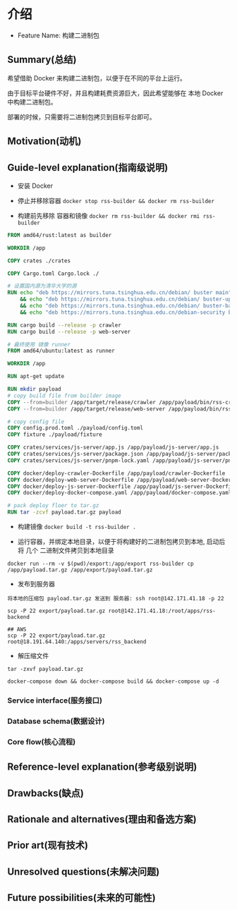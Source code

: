 # 介绍

- Feature Name: 构建二进制包

## Summary(总结)

希望借助 Docker 来构建二进制包，以便于在不同的平台上运行。

由于目标平台硬件不好，并且构建耗费资源巨大，因此希望能够在 本地 Docker 中构建二进制包。

部署的时候，只需要将二进制包拷贝到目标平台即可。

## Motivation(动机)

## Guide-level explanation(指南级说明)

- 安装 Docker

- 停止并移除容器 `docker stop rss-builder && docker rm rss-builder`

- 构建前先移除 容器和镜像 `docker rm rss-builder && docker rmi rss-builder`

``` Dockerfile
FROM amd64/rust:latest as builder

WORKDIR /app

COPY crates ./crates

COPY Cargo.toml Cargo.lock ./

# 设置国内源为清华大学的源
RUN echo "deb https://mirrors.tuna.tsinghua.edu.cn/debian/ buster main" > /etc/apt/sources.list \
    && echo "deb https://mirrors.tuna.tsinghua.edu.cn/debian/ buster-updates main" >> /etc/apt/sources.list \
    && echo "deb https://mirrors.tuna.tsinghua.edu.cn/debian/ buster-backports main" >> /etc/apt/sources.list \
    && echo "deb https://mirrors.tuna.tsinghua.edu.cn/debian-security buster/updates main" >> /etc/apt/sources.list

RUN cargo build --release -p crawler
RUN cargo build --release -p web-server

# 最终使用 镜像 runner
FROM amd64/ubuntu:latest as runner

WORKDIR /app

RUN apt-get update

RUN mkdir payload
# copy build file from builder image
COPY --from=builder /app/target/release/crawler /app/payload/bin/rss-crawler
COPY --from=builder /app/target/release/web-server /app/payload/bin/rss-web-server

# copy config file
COPY config.prod.toml ./payload/config.toml
COPY fixture ./payload/fixture

COPY crates/services/js-server/app.js /app/payload/js-server/app.js
COPY crates/services/js-server/package.json /app/payload/js-server/package.json
COPY crates/services/js-server/pnpm-lock.yaml /app/payload/js-server/pnpm-lock.yaml

COPY docker/deploy-crawler-Dockerfile /app/payload/crawler-Dockerfile
COPY docker/deploy-web-server-Dockerfile /app/payload/web-server-Dockerfile
COPY docker/deploy-js-server-Dockerfile /app/payload/js-server-Dockerfile
COPY docker/deploy-docker-compose.yaml /app/payload/docker-compose.yaml

# pack deploy floer to tar.gz
RUN tar -zcvf payload.tar.gz payload


```

- 构建镜像 `docker build -t rss-builder .`

- 运行容器，并绑定本地目录，以便于将构建好的二进制包拷贝到本地, 启动后将 几个 二进制文件拷贝到本地目录

``` shell
docker run --rm -v $(pwd)/export:/app/export rss-builder cp /app/payload.tar.gz /app/export/payload.tar.gz
```

- 发布到服务器

```
将本地的压缩包 payload.tar.gz 发送到 服务器: ssh root@142.171.41.18 -p 22

scp -P 22 export/payload.tar.gz root@142.171.41.18:/root/apps/rss-backend

## AWS
scp -P 22 export/payload.tar.gz root@18.191.64.140:/apps/servers/rss_backend
```

- 解压缩文件

``` shell
tar -zxvf payload.tar.gz
```

```shell
docker-compose down && docker-compose build && docker-compose up -d
```

### Service interface(服务接口)

### Database schema(数据设计)

### Core flow(核心流程)

## Reference-level explanation(参考级别说明)

## Drawbacks(缺点)

## Rationale and alternatives(理由和备选方案)

## Prior art(现有技术)

## Unresolved questions(未解决问题)

## Future possibilities(未来的可能性)
